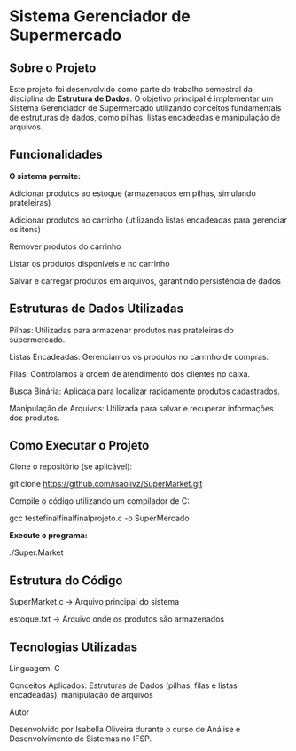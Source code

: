 # Sistema Gerenciador de Supermercado

## Sobre o Projeto

Este projeto foi desenvolvido como parte do trabalho semestral da disciplina de **Estrutura de Dados**. O objetivo principal é implementar um Sistema Gerenciador de Supermercado utilizando conceitos fundamentais de estruturas de dados, como pilhas, listas encadeadas e manipulação de arquivos.

## Funcionalidades

**O sistema permite:**

Adicionar produtos ao estoque (armazenados em pilhas, simulando prateleiras)

Adicionar produtos ao carrinho (utilizando listas encadeadas para gerenciar os itens)

Remover produtos do carrinho

Listar os produtos disponíveis e no carrinho

Salvar e carregar produtos em arquivos, garantindo persistência de dados

## Estruturas de Dados Utilizadas

Pilhas: Utilizadas para armazenar produtos nas prateleiras do supermercado.

Listas Encadeadas: Gerenciamos os produtos no carrinho de compras.

Filas: Controlamos a ordem de atendimento dos clientes no caixa.

Busca Binária: Aplicada para localizar rapidamente produtos cadastrados.

Manipulação de Arquivos: Utilizada para salvar e recuperar informações dos produtos.

## Como Executar o Projeto

Clone o repositório (se aplicável):

git clone https://github.com/isaolivz/SuperMarket.git

Compile o código utilizando um compilador de C:

gcc testefinalfinalfinalprojeto.c -o SuperMercado


**Execute o programa:**

./Super.Market

## Estrutura do Código

SuperMarket.c → Arquivo principal do sistema

estoque.txt → Arquivo onde os produtos são armazenados

## Tecnologias Utilizadas

Linguagem: C

Conceitos Aplicados: Estruturas de Dados (pilhas, filas e listas encadeadas), manipulação de arquivos

Autor

Desenvolvido por Isabella Oliveira durante o curso de Análise e Desenvolvimento de Sistemas no IFSP.
